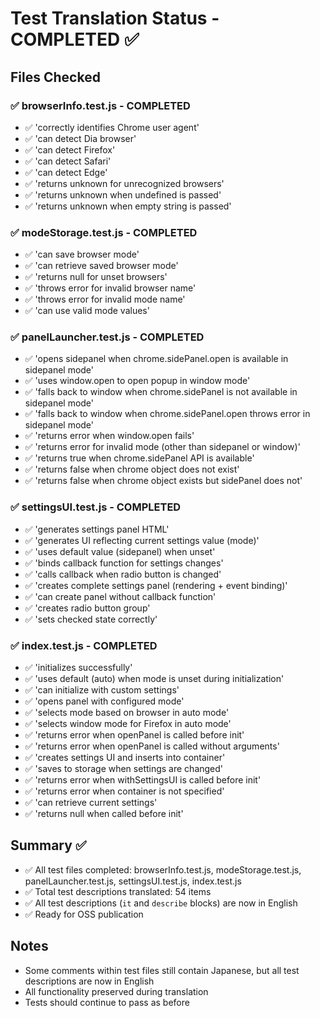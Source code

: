 # Test Translation Status - COMPLETED ✅

## Files Checked

### ✅ browserInfo.test.js - COMPLETED

- ✅ 'correctly identifies Chrome user agent'
- ✅ 'can detect Dia browser'
- ✅ 'can detect Firefox'
- ✅ 'can detect Safari'
- ✅ 'can detect Edge'
- ✅ 'returns unknown for unrecognized browsers'
- ✅ 'returns unknown when undefined is passed'
- ✅ 'returns unknown when empty string is passed'

### ✅ modeStorage.test.js - COMPLETED

- ✅ 'can save browser mode'
- ✅ 'can retrieve saved browser mode'
- ✅ 'returns null for unset browsers'
- ✅ 'throws error for invalid browser name'
- ✅ 'throws error for invalid mode name'
- ✅ 'can use valid mode values'

### ✅ panelLauncher.test.js - COMPLETED

- ✅ 'opens sidepanel when chrome.sidePanel.open is available in sidepanel mode'
- ✅ 'uses window.open to open popup in window mode'
- ✅ 'falls back to window when chrome.sidePanel is not available in sidepanel
  mode'
- ✅ 'falls back to window when chrome.sidePanel.open throws error in sidepanel
  mode'
- ✅ 'returns error when window.open fails'
- ✅ 'returns error for invalid mode (other than sidepanel or window)'
- ✅ 'returns true when chrome.sidePanel API is available'
- ✅ 'returns false when chrome object does not exist'
- ✅ 'returns false when chrome object exists but sidePanel does not'

### ✅ settingsUI.test.js - COMPLETED

- ✅ 'generates settings panel HTML'
- ✅ 'generates UI reflecting current settings value (mode)'
- ✅ 'uses default value (sidepanel) when unset'
- ✅ 'binds callback function for settings changes'
- ✅ 'calls callback when radio button is changed'
- ✅ 'creates complete settings panel (rendering + event binding)'
- ✅ 'can create panel without callback function'
- ✅ 'creates radio button group'
- ✅ 'sets checked state correctly'

### ✅ index.test.js - COMPLETED

- ✅ 'initializes successfully'
- ✅ 'uses default (auto) when mode is unset during initialization'
- ✅ 'can initialize with custom settings'
- ✅ 'opens panel with configured mode'
- ✅ 'selects mode based on browser in auto mode'
- ✅ 'selects window mode for Firefox in auto mode'
- ✅ 'returns error when openPanel is called before init'
- ✅ 'returns error when openPanel is called without arguments'
- ✅ 'creates settings UI and inserts into container'
- ✅ 'saves to storage when settings are changed'
- ✅ 'returns error when withSettingsUI is called before init'
- ✅ 'returns error when container is not specified'
- ✅ 'can retrieve current settings'
- ✅ 'returns null when called before init'

## Summary ✅

- ✅ All test files completed: browserInfo.test.js, modeStorage.test.js,
  panelLauncher.test.js, settingsUI.test.js, index.test.js
- ✅ Total test descriptions translated: 54 items
- ✅ All test descriptions (`it` and `describe` blocks) are now in English
- ✅ Ready for OSS publication

## Notes

- Some comments within test files still contain Japanese, but all test
  descriptions are now in English
- All functionality preserved during translation
- Tests should continue to pass as before
